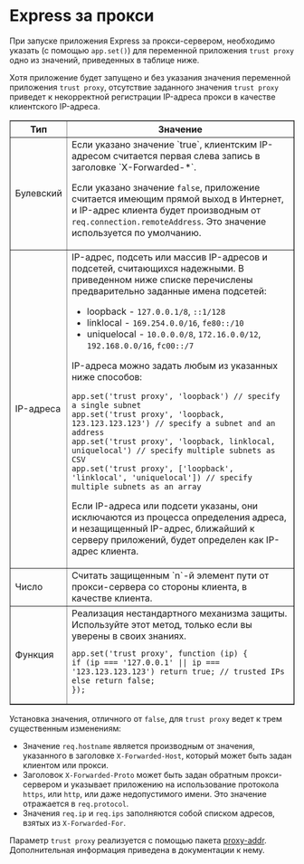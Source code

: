 # Express за прокси

При запуске приложения Express за прокси-сервером, необходимо указать (с помощью `app.set()`) для переменной приложения `trust proxy` одно из значений, приведенных в таблице ниже.

Хотя приложение будет запущено и без указания значения переменной приложения `trust proxy`, отсутствие заданного значения `trust proxy` приведет к некорректной регистрации IP-адреса прокси в качестве клиентского IP-адреса.

<table class="doctable" border="1" markdown="1">
<thead><tr><th>Тип</th><th>Значение</th></tr></thead>
<tbody>
<tr>
<td>Булевский</td>
<td markdown="1">
Если указано значение `true`, клиентским IP-адресом считается первая слева запись в заголовке `X-Forwarded-*`.

Если указано значение `false`, приложение считается имеющим прямой выход в Интернет, и IP-адрес клиента будет производным от `req.connection.remoteAddress`. Это значение используется по умолчанию.
</td>
</tr>
<tr>
<td>IP-адреса</td>
<td markdown="1">
IP-адрес, подсеть или массив IP-адресов и подсетей, считающихся надежными. В приведенном ниже списке перечислены предварительно заданные имена подсетей:

* loopback - `127.0.0.1/8`, `::1/128`
* linklocal - `169.254.0.0/16`, `fe80::/10`
* uniquelocal - `10.0.0.0/8`, `172.16.0.0/12`, `192.168.0.0/16`, `fc00::/7`

IP-адреса можно задать любым из указанных ниже способов:

<pre>
<code class="language-js" translate="no">app.set('trust proxy', 'loopback') // specify a single subnet
app.set('trust proxy', 'loopback, 123.123.123.123') // specify a subnet and an address
app.set('trust proxy', 'loopback, linklocal, uniquelocal') // specify multiple subnets as CSV
app.set('trust proxy', ['loopback', 'linklocal', 'uniquelocal']) // specify multiple subnets as an array</code>
</pre>

Если IP-адреса или подсети указаны, они исключаются из процесса определения адреса, и незащищенный IP-адрес, ближайший к серверу приложений, будет определен как IP-адрес клиента.
</td>
</tr>
<tr>
<td>Число</td>
<td markdown="1">
Считать защищенным `n`-й элемент пути от прокси-сервера со стороны клиента, в качестве клиента.
</td>
</tr>
<tr>
<td>Функция</td>
<td markdown="1">
Реализация нестандартного механизма защиты. Используйте этот метод, только если вы уверены в своих знаниях.
<pre>
<code class="language-js" translate="no">app.set('trust proxy', function (ip) {
if (ip === '127.0.0.1' || ip === '123.123.123.123') return true; // trusted IPs
else return false;
});</code>
</pre>
</td>
</tr>
</tbody>
</table>

Установка значения, отличного от `false`, для `trust proxy` ведет к трем существенным изменениям:

- Значение `req.hostname` является производным от значения, указанного в заголовке `X-Forwarded-Host`, который может быть задан клиентом или прокси.
- Заголовок `X-Forwarded-Proto` может быть задан обратным прокси-сервером и указывает приложению на использование протокола `https`, или  `http`, или даже недопустимого имени. Это значение отражается в `req.protocol`.
- Значения `req.ip` и `req.ips` заполняются собой списком адресов, взятых из `X-Forwarded-For`.

Параметр `trust proxy` реализуется с помощью пакета [proxy-addr](https://www.npmjs.com/package/proxy-addr). Дополнительная информация приведена в документации к нему.
